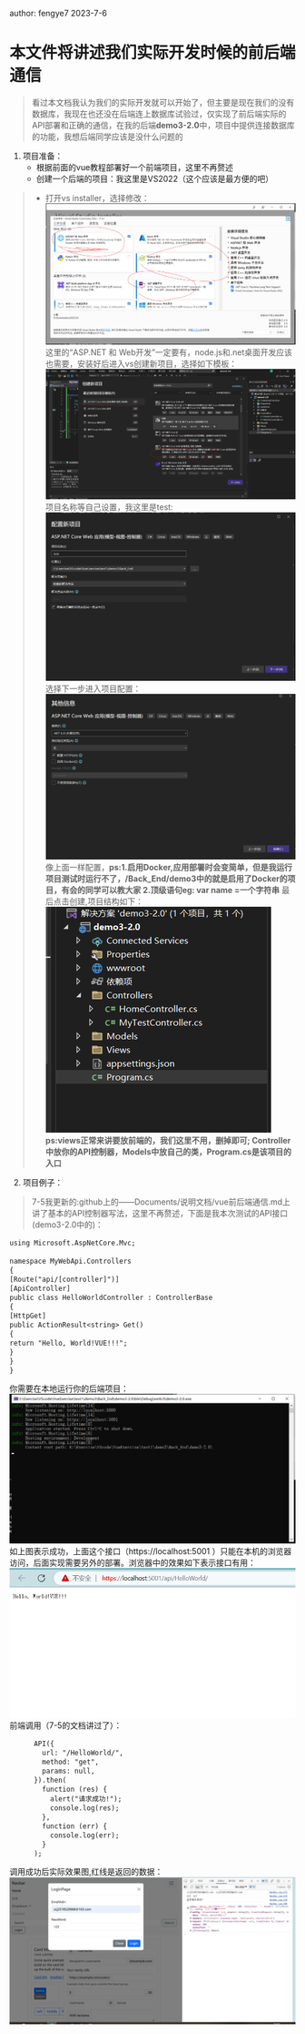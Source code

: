 author: fengye7 2023-7-6

# 本文件将讲述我们实际开发时候的前后端通信
> 看过本文档我认为我们的实际开发就可以开始了，但主要是现在我们的没有数据库，我现在也还没在后端连上数据库试验过，仅实现了前后端实际的API部署和正确的通信，在我的后端**demo3-2.0**中，项目中提供连接数据库的功能，我想后端同学应该是没什么问题的

1. 项目准备：
   * 根据前面的vue教程部署好一个前端项目，这里不再赘述
   * 创建一个后端的项目：我这里是VS2022（这个应该是最方便的吧）
  > * 打开vs installer，选择修改：
  ![](imgs/vs_installer.png)
  这里的“ASP.NET 和 Web开发”一定要有，node.js和.net桌面开发应该也需要，安装好后进入vs创建新项目，选择如下模板：
  ![](imgs/创建新项目.png)
  项目名称等自己设置，我这里是test:
  ![](imgs/项目命名.png)
  选择下一步进入项目配置：
  ![](imgs/项目配置.png)
  像上面一样配置，**ps:1.启用Docker,应用部署时会变简单，但是我运行项目测试时运行不了，/Back_End/demo3中的就是启用了Docker的项目，有会的同学可以教大家 2.顶级语句eg: var name =一个字符串**
  > 最后点击创建,项目结构如下：
  ![](imgs/项目结构.png)
  **ps:views正常来讲要放前端的，我们这里不用，删掉即可; Controller中放你的API控制器，Models中放自己的类，Program.cs是该项目的入口**

  2. 项目例子：
   > 7-5我更新的:github上的——Documents/说明文档/vue前后端通信.md上讲了基本的API控制器写法，这里不再赘述，下面是我本次测试的API接口(demo3-2.0中的)：
   
```{c#}
using Microsoft.AspNetCore.Mvc;

namespace MyWebApi.Controllers
{
[Route("api/[controller]")]
[ApiController]
public class HelloWorldController : ControllerBase
{
[HttpGet]
public ActionResult<string> Get()
{
return "Hello, World!VUE!!!";
}
}
}
```
你需要在本地运行你的后端项目：![](imgs/后端挂载.png)
如上图表示成功，上面这个接口（https://localhost:5001
）只能在本机的浏览器访问，后面实现需要另外的部署。浏览器中的效果如下表示接口有用：![](imgs/接口效果展示.png)
前端调用（7-5的文档讲过了）：
```{javascript}
      API({
        url: "/HelloWorld/",
        method: "get",
        params: null,
      }).then(
        function (res) {
          alert("请求成功!");
          console.log(res);
        },
        function (err) {
          console.log(err);
        }
      );
```
调用成功后实际效果图,红线是返回的数据：
![](imgs/前端调用成功.png)